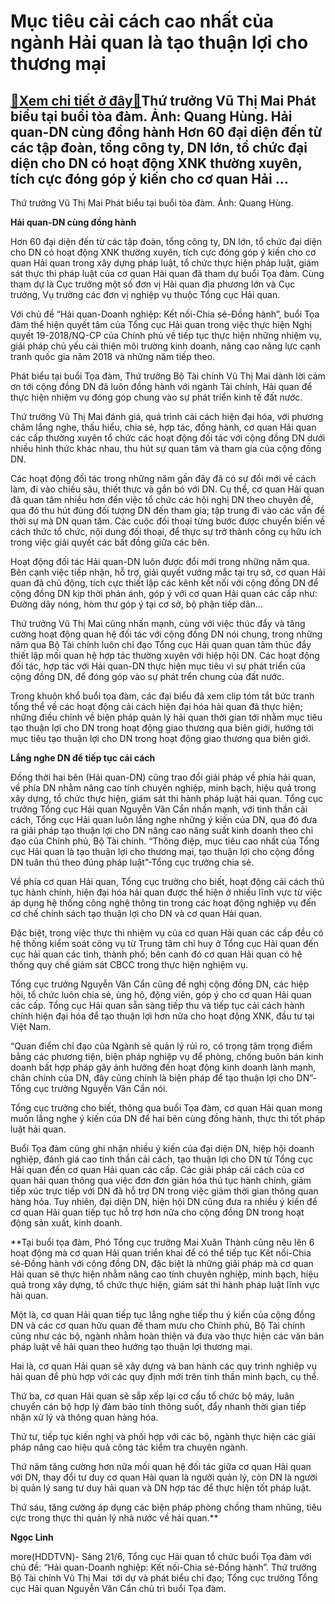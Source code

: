 Mục tiêu cải cách cao nhất của ngành Hải quan là tạo thuận lợi cho thương mại
=============================================================================

[:gift:Xem chi tiết ở đây:gift:](https://hddtvn.com/muc-tieu-cai-cach-cao-nhat-cua-nganh-hai-quan-la-tao-thuan-loi-cho-thuong-mai/)Thứ trưởng Vũ Thị Mai Phát biểu tại buổi tòa đàm. Ảnh: Quang Hùng. Hải quan-DN cùng đồng hành Hơn 60 đại diện đến từ các tập đoàn, tổng công ty, DN lớn, tổ chức đại diện cho DN có hoạt động XNK thường xuyên, tích cực đóng góp ý kiến cho cơ quan Hải …
----------------------------------------------------------------------------------------------------------------------------------------------------------------------------------------------------------------------------------------------------------







 






 Thứ trưởng Vũ Thị Mai Phát biểu tại buổi tòa đàm. Ảnh: Quang Hùng. 


**Hải quan-DN cùng đồng hành**


 Hơn 60 đại diện đến từ các tập đoàn, tổng công ty, DN lớn, tổ chức đại diện cho DN có hoạt động XNK thường xuyên, tích cực đóng góp ý kiến cho cơ quan Hải quan trong xây dựng pháp luật, tổ chức thực hiện pháp luật, giám sát thực thi pháp luật của cơ quan Hải quan đã tham dự buổi Tọa đàm. Cùng tham dự là Cục trưởng một số đơn vị Hải quan địa phương lớn và Cục trưởng, Vụ trưởng các đơn vị nghiệp vụ thuộc Tổng cục Hải quan. 


 Với chủ đề “Hải quan-Doanh nghiệp: Kết nối-Chia sẻ-Đồng hành”, buổi Tọa đàm thể hiện quyết tâm của Tổng cục Hải quan trong việc thực hiện Nghị quyết 19-2018/NQ-CP của Chính phủ về tiếp tục thực hiện những nhiệm vụ, giải pháp chủ yếu cải thiện môi trường kinh doanh, nâng cao năng lực cạnh tranh quốc gia năm 2018 và những năm tiếp theo.


 Phát biểu tại buổi Tọa đàm, Thứ trưởng Bộ Tài chính Vũ Thị Mai dành lời cảm ơn tới cộng đồng DN đã luôn đồng hành với ngành Tài chính, Hải quan để thực hiện nhiệm vụ đóng góp chung vào sự phát triển kinh tế đất nước. 


 Thứ trưởng Vũ Thị Mai đánh giá, quá trình cải cách hiện đại hóa, với phương châm lắng nghe, thấu hiểu, chia sẻ, hợp tác, đồng hành, cơ quan Hải quan các cấp thường xuyên tổ chức các hoạt động đối tác với cộng đồng DN dưới nhiều hình thức khác nhau, thu hút sự quan tâm và tham gia của cộng đồng DN.


 Các hoạt động đối tác trong những năm gần đây đã có sự đổi mới về cách làm, đi vào chiều sâu, thiết thực và gắn bó với DN. Cụ thể, cơ quan Hải quan đã quan tâm nhiều hơn đến việc tổ chức các hội nghị DN theo chuyên đề, qua đó thu hút đúng đối tượng DN đến tham gia; tập trung đi vào các vấn đề thời sự mà DN quan tâm. Các cuộc đối thoại từng bước được chuyển biến về cách thức tổ chức, nội dung đối thoại, để thực sự trở thành công cụ hữu ích trong việc giải quyết các bất đồng giữa các bên.


 Hoạt động đối tác Hải quan-DN luôn được đổi mới trong những năm qua. Bên cạnh việc tiếp nhận, hỗ trợ, giải quyết vướng mắc tại trụ sở, cơ quan Hải quan đã chủ động, tích cực thiết lập các kênh kết nối với cộng đồng DN để cộng đồng DN kịp thời phản ánh, góp ý với cơ quan Hải quan các cấp như: Đường dây nóng, hòm thư góp ý tại cơ sở, bộ phận tiếp dân…


 Thứ trưởng Vũ Thị Mai cũng nhấn mạnh, cùng với việc thúc đẩy và tăng cường hoạt động quan hệ đối tác với cộng đồng DN nói chung, trong những năm qua Bộ Tài chính luôn chỉ đạo Tổng cục Hải quan quan tâm thúc đẩy thiết lập mối quan hệ hợp tác thường xuyên với hiệp hội DN. Các hoạt động đối tác, hợp tác với Hải quan-DN thực hiện mục tiêu vì sự phát triển của cộng đồng DN, để đóng góp vào sự phát trển chung của đất nước.









 







 Trong khuôn khổ buổi tọa đàm, các đại biểu đã xem clip tóm tắt bức tranh tổng thể về các hoạt động cải cách hiện đại hóa hải quan đã thực hiện; những điều chỉnh về biện pháp quản lý hải quan thời gian tới nhằm mục tiêu tạo thuận lợi cho DN trong hoạt động giao thương qua biên giới, hướng tới mục tiêu tạo thuận lợi cho DN trong hoạt động giao thương qua biên giới.  
   
 **Lắng nghe DN để tiếp tục cải cách**  
   
 Đồng thời hai bên (Hải quan-DN) cũng trao đổi giải pháp về phía hải quan, về phía DN nhằm nâng cao tính chuyên nghiệp, minh bạch, hiệu quả trong xây dựng, tổ chức thực hiện, giám sát thi hành pháp luật hải quan. Tổng cục trưởng Tổng cục Hải quan Nguyễn Văn Cẩn nhấn mạnh, với tinh thần cải cách, Tổng cục Hải quan luôn lắng nghe những ý kiến của DN, qua đó đưa ra giải pháp tạo thuận lợi cho DN nâng cao năng suất kinh doanh theo chỉ đạo của Chính phủ, Bộ Tài chính. “Thông điệp, mục tiêu cao nhất của Tổng cục Hải quan là tạo thuận lợi cho thương mại, tạo thuận lợi cho cộng đồng DN tuân thủ theo đúng pháp luật”-Tổng cục trưởng chia sẻ.  
   
 Về phía cơ quan Hải quan, Tổng cục trưởng cho biết, hoạt động cải cách thủ tục hành chính, hiện đại hóa hải quan được thể hiện ở nhiều lĩnh vực từ việc áp dụng hệ thống công nghệ thông tin trong các hoạt động nghiệp vụ đến cơ chế chính sách tạo thuận lợi cho DN và cơ quan Hải quan.  
   
 Đặc biệt, trong việc thực thi nhiệm vụ của cơ quan Hải quan các cấp đều có hệ thống kiểm soát công vụ từ Trung tâm chỉ huy ở Tổng cục Hải quan đến cục hải quan các tỉnh, thành phố; bên canh đó cơ quan Hải quan có hệ thống quy chế giám sát CBCC trong thực hiện nghiệm vụ.  
   
 Tổng cục trưởng Nguyễn Văn Cẩn cũng đề nghị cộng đồng DN, các hiệp hội, tổ chức luôn chia sẻ, ủng hộ, động viên, góp ý cho cơ quan Hải quan các cấp. Tổng cục Hải quan sẵn sàng tiếp thu và tiếp tục cải cách hành chính hiện đại hóa để tạo thuận lợi hơn nữa cho hoạt động XNK, đầu tư tại Việt Nam.  
   
 “Quan điểm chỉ đạo của Ngành sẽ quản lý rủi ro, có trọng tâm trọng điểm bằng các phương tiện, biện pháp nghiệp vụ để phòng, chống buôn bán kinh doanh bất hợp pháp gây ảnh hưởng đến hoạt động kinh doanh lành mạnh, chân chính của DN, đây cũng chính là biện pháp để tạo thuận lợi cho DN”-Tổng cục trưởng Nguyễn Văn Cẩn nói.  
   
 Tổng cục trưởng cho biết, thông qua buổi Tọa đàm, cơ quan Hải quan mong muốn lắng nghe ý kiến của DN để hai bên cùng đồng hành, thực thi tốt pháp luật hải quan.   
   
 Buổi Tọa đàm cũng ghi nhận nhiều ý kiến của đại diện DN, hiệp hội doanh nghiệp, đánh giá cao tinh thần cải cách, tạo thuận lợi cho DN từ Tổng cục Hải quan đến cơ quan Hải quan các cấp. Các giải pháp cải cách của cơ quan hải quan thông qua việc đơn đơn giản hóa thủ tục hành chính, giảm tiếp xúc trực tiếp với DN đã hỗ trợ DN trong việc giảm thời gian thông quan hàng hóa. Tuy nhiên, đại diện DN, hiện hội DN cũng đưa ra nhiều ý kiến để cơ quan Hải quan tiếp tục hỗ trợ hơn nữa cho cộng đồng DN trong hoạt động sản xuất, kinh doanh.  
 





**Tại buổi tọa đàm, Phó Tổng cục trưởng Mai Xuân Thành cũng nêu lên 6 hoạt động mà cơ quan Hải quan triển khai để có thể tiếp tục Kết nối-Chia sẻ-Đồng hành với cộng đồng DN, đặc biệt là những giải pháp mà cơ quan Hải quan sẽ thực hiện nhằm nâng cao tính chuyên nghiệp, minh bạch, hiệu quả trong xây dựng, tổ chức thực hiện, giám sát thi hành pháp luật lĩnh vực hải quan.  
   
 Một là, cơ quan Hải quan tiếp tục lắng nghe tiếp thu ý kiến của cộng đồng DN và các cơ quan hữu quan đế tham mưu cho Chính phủ, Bộ Tài chính cũng như các bộ, ngành nhằm hoàn thiện và đưa vào thực hiện các văn bản pháp luật về hải quan theo hướng tạo thuận lợi thương mại.  
   
 Hai là, cơ quan Hải quan sẽ xây dựng và ban hành các quy trình nghiệp vụ hải quan để phù hợp với các quy định mới trên tinh thần minh bạch, cụ thể.  
   
 Thứ ba, cơ quan Hải quan sẽ sắp xếp lại cơ cấu tổ chức bộ máy, luân chuyển cán bộ hợp lý đảm bảo tính thông suốt, đẩy nhanh thời gian tiếp nhận xử lý và thông quan hàng hóa.  
   
 Thứ tư, tiếp tục kiến nghị và phối hợp với các bộ, ngành thực hiện các giải pháp nâng cao hiệu quả công tác kiểm tra chuyên ngành.  
   
 Thứ năm tăng cường hơn nữa mối quan hệ đối tác giữa cơ quan Hải quan với DN, thay đổi tư duy cơ quan Hải quan là người quản lý, còn DN là người bị quản lý sang tư duy hải quan và DN hợp tác để thực hiện tốt pháp luật.  
   
 Thứ sáu, tăng cường áp dụng các biện pháp phòng chống tham nhũng, tiêu cực trong thực thi quản lý nhà nước về hải quan.**  
 






**Ngọc Linh**



more(HDDTVN)- Sáng 21/6, Tổng cục Hải quan tổ chức buổi Tọa đàm với chủ đề: “Hải quan-Doanh nghiệp: Kết nối-Chia sẻ-Đồng hành”. Thứ trưởng Bộ Tài chính Vũ Thị Mai  tới dự và phát biểu chỉ đạo; Tổng cục trưởng Tổng cục Hải quan Nguyễn Văn Cẩn chủ trì buổi Tọa đàm.

